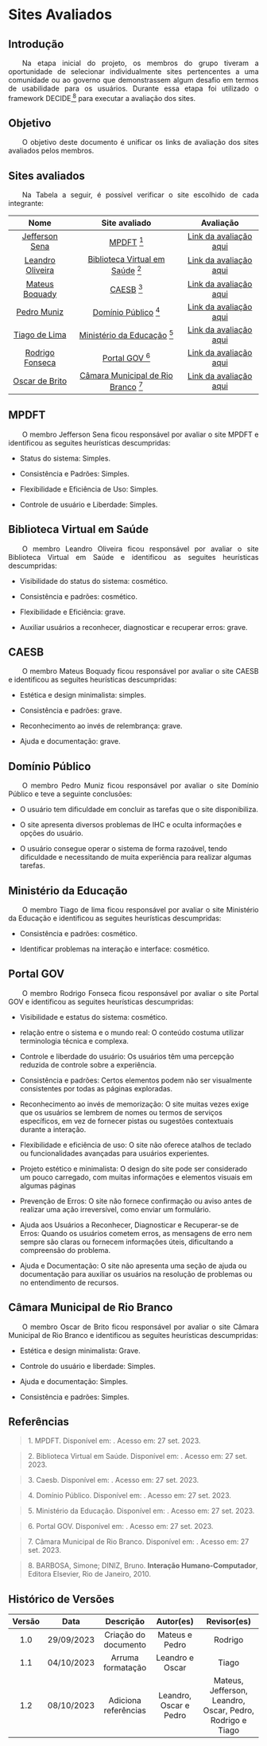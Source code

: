 # Sites Avaliados

## Introdução
<p align="justify">&emsp;&emsp;Na etapa inicial do projeto, os membros do grupo tiveram a oportunidade de selecionar individualmente sites pertencentes a uma comunidade ou ao governo que demonstrassem algum desafio em termos de usabilidade para os usuários. Durante essa etapa foi utilizado o framework DECIDE<a href="#8"><sup> 8</sup></a> para executar a avaliação dos sites.</p>


## Objetivo
<p align="justify">&emsp;&emsp;O objetivo deste documento é unificar os links de avaliação dos sites avaliados pelos membros.</p>


## Sites avaliados
<p align="justify">&emsp;&emsp;Na Tabela a seguir, é possível verificar o site escolhido de cada integrante:</p>




<center>

| Nome | Site avaliado | Avaliação |
| :---------------------------------------------: | :----------------------: | :-------------------------:|
| [Jefferson Sena](https://github.com/JeffersonSenaa) | [MPDFT](https://www.mpdft.mp.br/portal/) <a href="#MPDFT"><sup>1</sup></a> |[Link da avaliação aqui](https://github.com/Interacao-Humano-Computador/2023.2-Caesb/blob/main/docs/assets/avaliacoes/avaliacaoMPDFT.pdf) |
| [Leandro Oliveira](https://github.com/leomitx10) | [Biblioteca Virtual em Saúde](https://bvsms.saude.gov.br/) <a href="#biblioteca"><sup>2</sup></a> | [Link da avaliação aqui](https://github.com/Interacao-Humano-Computador/2023.2-Caesb/blob/main/docs/assets/avaliacoes/avaliacaoBibliotecaVirtualEmSaude.pdf) |
| [Mateus Boquady](https://github.com/mateus9levy) | [CAESB](https://www.caesb.df.gov.br/) <a href="#3"><sup>3</sup></a> | [Link da avaliação aqui](https://github.com/Interacao-Humano-Computador/2023.2-Caesb/blob/main/docs/assets/avaliacoes/avaliacaoCAESB.pdf) |
| [Pedro Muniz](https://github.com/Muniz2811) | [Domínio Público](http://www.dominiopublico.gov.br/) <a href="#4"><sup>4</sup></a> |   [Link da avaliação aqui](https://github.com/Interacao-Humano-Computador/2023.2-Caesb/blob/main/docs/assets/avaliacoes/avaliacaoDominioPublico.pdf) | 
| [Tiago de Lima](https://github.com/Tiago1604) | [Ministério da Educação](http://portal.mec.gov.br/) <a href="#5"><sup>5</sup></a>|   [Link da avaliação aqui](https://github.com/Interacao-Humano-Computador/2023.2-Caesb/blob/main/docs/assets/avaliacoes/avaliacaoMinisterioEducacao.pdf)  | 
|[Rodrigo Fonseca](https://github.com/rodfon3301)| [ Portal GOV ](https://www.gov.br/pt-br ) <a href="#6"><sup>6</sup></a> | [Link da avaliação aqui](https://github.com/Interacao-Humano-Computador/2023.2-Caesb/blob/main/docs/assets/avaliacoes/avaliacaoPortalGov.pdf)  |
|[Oscar de Brito](https://github.com/OscarDeBrito)| [Câmara Municipal de Rio Branco](https://www.riobranco.ac.leg.br/) <a href="#7"><sup>7</sup></a> | [Link da avaliação aqui](https://github.com/Interacao-Humano-Computador/2023.2-Caesb/blob/main/docs/assets/avaliacoes/avaliacaoCamaraRioBranco.pdf) |



</center>

## MPDFT
<p align="justify">&emsp;&emsp;O membro Jefferson Sena ficou responsável por avaliar o site MPDFT e identificou as seguites 
heurísticas descumpridas:</p>


- Status do sistema: Simples.


- Consistência e Padrões: Simples.


- Flexibilidade e Eficiência de Uso: Simples.


- Controle de usuário e Liberdade: Simples.


## Biblioteca Virtual em Saúde

<p align="justify">&emsp;&emsp;O membro Leandro Oliveira ficou responsável por avaliar o site Biblioteca Virtual em Saúde e identificou as seguites 
heurísticas descumpridas:</p>

- Visibilidade do status do sistema: cosmético.


- Consistência e padrões: cosmético.


- Flexibilidade e Eficiência: grave.


- Auxiliar usuários a reconhecer, diagnosticar e recuperar erros: grave.


## CAESB
<p align="justify">&emsp;&emsp;O membro Mateus Boquady ficou responsável por avaliar o site CAESB e identificou as seguites 
heurísticas descumpridas:</p>

- Estética e design minimalista: simples.


- Consistência e padrões: grave.


- Reconhecimento ao invés de relembrança: grave.


- Ajuda e documentação: grave.


## Domínio Público
<p align="justify">&emsp;&emsp;O membro Pedro Muniz ficou responsável por avaliar o site Domínio Público e teve a seguinte conclusões:</p>


- O usuário tem dificuldade em concluir as tarefas que o site disponibiliza.


- O site apresenta diversos problemas de IHC e oculta informações e opções do usuário.


- O usuário consegue operar o sistema de forma razoável, tendo dificuldade e necessitando de muita experiência para realizar algumas tarefas.


## Ministério da Educação
<p align="justify">&emsp;&emsp;O membro Tiago de lima ficou responsável por avaliar o site Ministério da Educação e identificou as seguites heurísticas descumpridas:</p>


- Consistência e padrões: cosmético.


- Identificar problemas na interação e interface: cosmético.


## Portal GOV
<p align="justify">&emsp;&emsp;O membro Rodrigo Fonseca ficou responsável por avaliar o site Portal GOV e identificou as seguites heurísticas descumpridas:</p>


- Visibilidade e estatus do sistema: cosmético.


- relação entre o sistema e o mundo real: O conteúdo costuma utilizar terminologia técnica e complexa.


- Controle e liberdade do usuário: Os usuários têm uma percepção reduzida de controle sobre a experiência.


- Consistência e padrões: Certos elementos podem não ser visualmente consistentes por todas as páginas exploradas.


- Reconhecimento ao invés de memorização: O site muitas vezes exige que os usuários se lembrem de nomes ou termos de serviços
específicos, em vez de fornecer pistas ou sugestões contextuais durante a interação.


- Flexibilidade e eficiência de uso: O site não oferece atalhos de teclado ou funcionalidades avançadas para usuários experientes.


- Projeto estético e minimalista: O design do site pode ser considerado um pouco carregado, com muitas informações e elementos visuais em algumas páginas


- Prevenção de Erros: O site não fornece confirmação ou aviso antes de realizar uma ação irreversível, como enviar um formulário.


- Ajuda aos Usuários a Reconhecer, Diagnosticar e Recuperar-se de Erros: Quando os usuários cometem erros, as mensagens de erro nem sempre são claras ou fornecem informações úteis, dificultando a compreensão do problema.


- Ajuda e Documentação: O site não apresenta uma seção de ajuda ou documentação para auxiliar os usuários na resolução de problemas ou no entendimento de recursos.


## Câmara Municipal de Rio Branco
<p align="justify">&emsp;&emsp;O membro Oscar de Brito ficou responsável por avaliar o site Câmara Municipal de Rio Branco e identificou as seguites heurísticas descumpridas:</p>


- Estética e design minimalista: Grave.


- Controle do usuário e liberdade: Simples.


- Ajuda e documentação: Simples.


- Consistência e padrões: Simples.

## Referências

> <p id="MPDFT">1. MPDFT. Disponível em: <https://www.mpdft.mp.br/portal/>. Acesso em: 27 set. 2023.</p>

> <p id="biblioteca">2. Biblioteca Virtual em Saúde. Disponível em: <https://bvsms.saude.gov.br/>. Acesso em: 27 set. 2023.</p>

> <p id="3">3. Caesb. Disponível em: <https://www.caesb.df.gov.br/>. Acesso em: 27 set. 2023.</p>

> <p id="4">4. Domínio Público. Disponível em: <http://www.dominiopublico.gov.br/pesquisa/PesquisaObraForm.jsp>. Acesso em: 27 set. 2023.</p>

> <p id="5">5. Ministério da Educação. Disponível em: <http://portal.mec.gov.br/institucional>. Acesso em: 27 set. 2023.</p>

> <p id="6">6. Portal GOV. Disponível em: <https://www.gov.br/pt-br>. Acesso em: 27 set. 2023.</p>

> <p id="7">7. Câmara Municipal de Rio Branco. Disponível em: <https://www.riobranco.ac.leg.br/>. Acesso em: 27 set. 2023.</p>

> <p id="8">8. BARBOSA, Simone; DINIZ, Bruno. <b>Interação Humano-Computador</b>, Editora Elsevier, Rio de Janeiro, 2010.</p>

## Histórico de Versões
<center>

Versão  |   Data   | Descrição | Autor(es) | Revisor(es)
:---------: | :------: | :------: | :----------: | :----------:
 1.0 | 29/09/2023 | Criação do documento | Mateus e Pedro | Rodrigo |
 1.1 | 04/10/2023 | Arruma formatação | Leandro e Oscar | Tiago |
 1.2 | 08/10/2023 | Adiciona referências | Leandro, Oscar e Pedro | Mateus, Jefferson, Leandro, Oscar, Pedro, Rodrigo e Tiago |
 
</center>